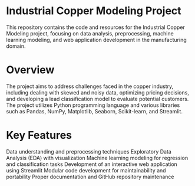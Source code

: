 # Industrial Copper Modeling Project

This repository contains the code and resources for the Industrial Copper Modeling project, focusing on data analysis, preprocessing, machine learning modeling, and web application development in the manufacturing domain.

# Overview

The project aims to address challenges faced in the copper industry, including dealing with skewed and noisy data, optimizing pricing decisions, and developing a lead classification model to evaluate potential customers. The project utilizes Python programming language and various libraries such as Pandas, NumPy, Matplotlib, Seaborn, Scikit-learn, and Streamlit.

# Key Features

Data understanding and preprocessing techniques
Exploratory Data Analysis (EDA) with visualization
Machine learning modeling for regression and classification tasks
Development of an interactive web application using Streamlit
Modular code development for maintainability and portability
Proper documentation and GitHub repository maintenance
